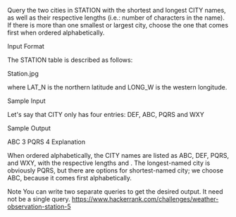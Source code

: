 Query the two cities in STATION with the shortest and longest CITY names, as well as their respective lengths (i.e.: number of characters in the name). If there is more than one smallest or largest city, choose the one that comes first when ordered alphabetically.

Input Format

The STATION table is described as follows:

Station.jpg

where LAT_N is the northern latitude and LONG_W is the western longitude.

Sample Input

Let's say that CITY only has four entries: DEF, ABC, PQRS and WXY

Sample Output

ABC 3
PQRS 4
Explanation

When ordered alphabetically, the CITY names are listed as ABC, DEF, PQRS, and WXY, with the respective lengths  and . The longest-named city is obviously PQRS, but there are  options for shortest-named city; we choose ABC, because it comes first alphabetically.

Note 
You can write two separate queries to get the desired output. It need not be a single query.
https://www.hackerrank.com/challenges/weather-observation-station-5
